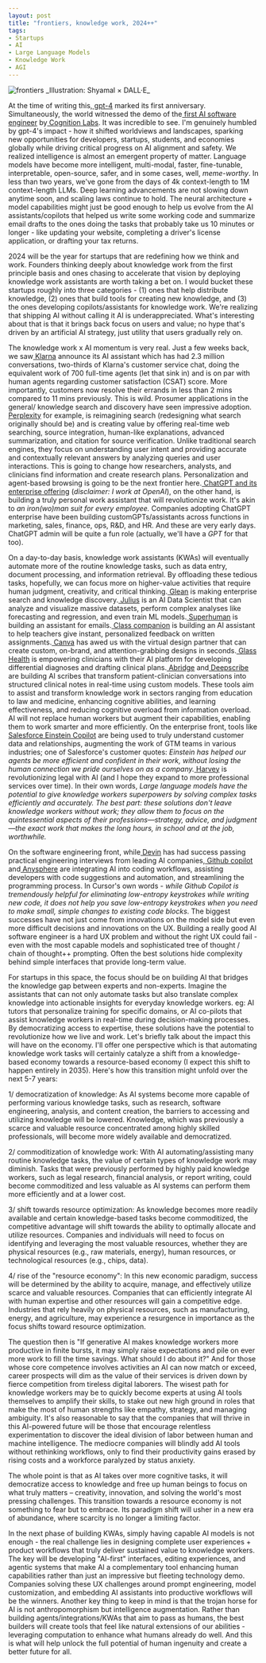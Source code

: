 ```yaml
---
layout: post
title: "frontiers, knowledge work, 2024++"
tags:
- Startups
- AI
- Large Language Models
- Knowledge Work
- AGI
---
```


<img src="https://ibb.co/yf0sgNn" alt="frontiers">
_Illustration: Shyamal × DALL·E_

At the time of writing this,[ gpt-4](https://openai.com/research/gpt-4) marked its first anniversary. Simultaneously, the world witnessed the demo of the[ first AI software engineer](https://www.cognition-labs.com/) by[ Cognition Labs](https://www.cognition-labs.com/). It was incredible to see. I'm genuinely humbled by gpt-4's impact - how it shifted worldviews and landscapes, sparking new opportunities for developers, startups, students, and economies globally while driving critical progress on AI alignment and safety. We realized intelligence is almost an emergent property of matter. Language models have become more intelligent, multi-modal, faster, fine-tunable, interpretable, open-source, safer, and in some cases, well, _meme-worthy_. In less than two years, we've gone from the days of 4k context-length to 1M context-length LLMs. Deep learning advancements are not slowing down anytime soon, and scaling laws continue to hold. The neural architecture + model capabilities might just be good enough to help us evolve from the AI assistants/copilots that helped us write some working code and summarize email drafts to the ones doing the tasks that probably take us 10 minutes or longer - like updating your website, completing a driver's license application, or drafting your tax returns.

2024 will be the year for startups that are redefining how we think and work. Founders thinking deeply about knowledge work from the first principle basis and ones chasing to accelerate that vision by deploying knowledge work assistants are worth taking a bet on. I would bucket these startups roughly into three categories - (1) ones that help distribute knowledge, (2) ones that build tools for creating new knowledge, and (3) the ones developing copilots/assistants for knowledge work. We're realizing that shipping AI without calling it AI is underappreciated. What's interesting about that is that it brings back focus on users and value; no hype that's driven by an artificial AI strategy, just utility that users gradually rely on.

The knowledge work x AI momentum is very real. Just a few weeks back, we saw[ Klarna](https://www.klarna.com/international/press/klarna-ai-assistant-handles-two-thirds-of-customer-service-chats-in-its-first-month/) announce its AI assistant which has had 2.3 million conversations, two-thirds of Klarna's customer service chat, doing the equivalent work of 700 full-time agents (let that sink in) and is on par with human agents regarding customer satisfaction (CSAT) score. More importantly, customers now resolve their errands in less than 2 mins compared to 11 mins previously. This is wild. Prosumer applications in the general/ knowledge search and discovery have seen impressive adoption.[ Perplexity](https://www.perplexity.ai/) for example, is reimagining search (redesigning what search originally should be) and is creating value by offering real-time web searching, source integration, human-like explanations, advanced summarization, and citation for source verification. Unlike traditional search engines, they focus on understanding user intent and providing accurate and contextually relevant answers by analyzing queries and user interactions. This is going to change how researchers, analysts, and clinicians find information and create research plans. Personalization and agent-based browsing is going to be the next frontier here.[ ChatGPT and its enterprise offering](https://openai.com/blog/introducing-chatgpt-enterprise) (_disclaimer: I work at OpenAI_), on the other hand, is building a truly personal work assistant that will revolutionize work. It's akin to _an iron(wo)man suit for every employee._ Companies adopting ChatGPT enterprise have been building customGPTs/assistants across functions in marketing, sales, finance, ops, R&D, and HR. And these are very early days. ChatGPT admin will be quite a fun role (actually, we'll have a _GPT_ for that too).

On a day-to-day basis, knowledge work assistants (KWAs) will eventually automate more of the routine knowledge tasks, such as data entry, document processing, and information retrieval. By offloading these tedious tasks, hopefully, we can focus more on higher-value activities that require human judgment, creativity, and critical thinking.[ Glean](https://www.glean.com/) is making enterprise search and knowledge discovery.[ Julius](https://julius.ai/) is an AI Data Scientist that can analyze and visualize massive datasets, perform complex analyses like forecasting and regression, and even train ML models.[ Superhuman](https://superhuman.com/) is building an assistant for emails.[ Class companion](https://classcompanion.com/) is building an AI assistant to help teachers give instant, personalized feedback on written assignments.[ Canva](https://www.canva.com/magic-design/) has awed us with the virtual design partner that can create custom, on-brand, and attention-grabbing designs in seconds.[ Glass Health](https://glass.health/) is empowering clinicians with their AI platform for developing differential diagnoses and drafting clinical plans.[ Abridge](https://www.abridge.com/) and[ Deepscribe](https://www.deepscribe.ai/) are building AI scribes that transform patient-clinician conversations into structured clinical notes in real-time using custom models. These tools aim to assist and transform knowledge work in sectors ranging from education to law and medicine, enhancing cognitive abilities, and learning effectiveness, and reducing cognitive overload from information overload. AI will not replace human workers but augment their capabilities, enabling them to work smarter and more efficiently. On the enterprise front, tools like[ Salesforce Einstein Copilot](https://www.salesforce.com/news/press-releases/2024/02/27/einstein-copilot-news/) are being used to truly understand customer data and relationships, augmenting the work of GTM teams in various industries; one of Salesforce's customer quotes: _Einstein has helped our agents be more efficient and confident in their work, without losing the human connection we pride ourselves on as a company._[ Harvey](https://www.harvey.ai/) is revolutionizing legal with AI (and I hope they expand to more professional services over time). In their own words, _Large language models have the potential to give knowledge workers superpowers by solving complex tasks efficiently and accurately. The best part: these solutions don't leave knowledge workers without work; they allow them to focus on the quintessential aspects of their professions—strategy, advice, and judgment—the exact work that makes the long hours, in school and at the job, worthwhile._

On the software engineering front, while[ Devin](https://www.youtube.com/watch?v=fjHtjT7GO1c) has had success passing practical engineering interviews from leading AI companies,[ Github copilot](https://github.com/features/copilot) and[ Anysphere](https://cursor.sh/) are integrating AI into coding workflows, assisting developers with code suggestions and automation, and streamlining the programming process. In Cursor's own words - _while Github Copilot is tremendously helpful for eliminating low-entropy keystrokes while writing new code, it does not help you save low-entropy keystrokes when you need to make small, simple changes to existing code blocks_. The biggest successes have not just come from innovations on the model side but even more difficult decisions and innovations on the UX. Building a really good AI software engineer is a hard UX problem and without the right UX could fail - even with the most capable models and sophisticated tree of thought / chain of thought++ prompting. Often the best solutions hide complexity behind simple interfaces that provide long-term value.

For startups in this space, the focus should be on building AI that bridges the knowledge gap between experts and non-experts. Imagine the assistants that can not only automate tasks but also translate complex knowledge into actionable insights for everyday knowledge workers. eg: AI tutors that personalize training for specific domains, or AI co-pilots that assist knowledge workers in real-time during decision-making processes. By democratizing access to expertise, these solutions have the potential to revolutionize how we live and work. Let's briefly talk about the impact this will have on the economy. I'll offer one perspective which is that automating knowledge work tasks will certainly catalyze a shift from a knowledge-based economy towards a resource-based economy (I expect this shift to happen entirely in 2035). Here's how this transition might unfold over the next 5-7 years:

1/ democratization of knowledge: As AI systems become more capable of performing various knowledge tasks, such as research, software engineering, analysis, and content creation, the barriers to accessing and utilizing knowledge will be lowered. Knowledge, which was previously a scarce and valuable resource concentrated among highly skilled professionals, will become more widely available and democratized.

2/ commoditization of knowledge work: With AI automating/assisting many routine knowledge tasks, the value of certain types of knowledge work may diminish. Tasks that were previously performed by highly paid knowledge workers, such as legal research, financial analysis, or report writing, could become commoditized and less valuable as AI systems can perform them more efficiently and at a lower cost.

3/ shift towards resource optimization: As knowledge becomes more readily available and certain knowledge-based tasks become commoditized, the competitive advantage will shift towards the ability to optimally allocate and utilize resources. Companies and individuals will need to focus on identifying and leveraging the most valuable resources, whether they are physical resources (e.g., raw materials, energy), human resources, or technological resources (e.g., chips, data).

4/ rise of the "resource economy": In this new economic paradigm, success will be determined by the ability to acquire, manage, and effectively utilize scarce and valuable resources. Companies that can efficiently integrate AI with human expertise and other resources will gain a competitive edge. Industries that rely heavily on physical resources, such as manufacturing, energy, and agriculture, may experience a resurgence in importance as the focus shifts toward resource optimization.

The question then is "If generative AI makes knowledge workers more productive in finite bursts, it may simply raise expectations and pile on ever more work to fill the time savings. What should I do about it?" And for those whose core competence involves activities an AI can now match or exceed, career prospects will dim as the value of their services is driven down by fierce competition from tireless digital laborers. The wisest path for knowledge workers may be to quickly become experts at using AI tools themselves to amplify their skills, to stake out new high ground in roles that make the most of human strengths like empathy, strategy, and managing ambiguity. It's also reasonable to say that the companies that will thrive in this AI-powered future will be those that encourage relentless experimentation to discover the ideal division of labor between human and machine intelligence. The mediocre companies will blindly add AI tools without rethinking workflows, only to find their productivity gains erased by rising costs and a workforce paralyzed by status anxiety.

The whole point is that as AI takes over more cognitive tasks, it will democratize access to knowledge and free up human beings to focus on what truly matters – creativity, innovation, and solving the world's most pressing challenges. This transition towards a resource economy is not something to fear but to embrace. Its paradigm shift will usher in a new era of abundance, where scarcity is no longer a limiting factor.

In the next phase of building KWAs, simply having capable AI models is not enough - the real challenge lies in designing complete user experiences + product workflows that truly deliver sustained value to knowledge workers. The key will be developing "AI-first" interfaces, editing experiences, and agentic systems that make AI a complementary tool enhancing human capabilities rather than just an impressive but fleeting technology demo. Companies solving these UX challenges around prompt engineering, model customization, and embedding AI assistants into productive workflows will be the winners. Another key thing to keep in mind is that the trojan horse for AI is not anthropomorphism but intelligence augmentation. Rather than building agents/integrations/KWAs that aim to pass as humans, the best builders will create tools that feel like natural extensions of our abilities - leveraging computation to enhance what humans already do well. And this is what will help unlock the full potential of human ingenuity and create a better future for all.
